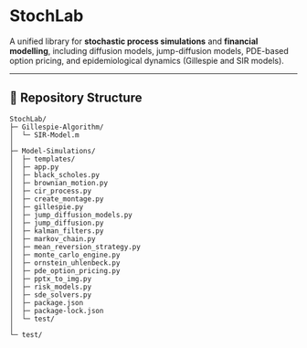 # StochLab

A unified library for **stochastic process simulations** and **financial modelling**, including diffusion models, jump-diffusion models, PDE-based option pricing, and epidemiological dynamics (Gillespie and SIR models).  

---

## 📁 Repository Structure

```text
StochLab/
├─ Gillespie-Algorithm/
│  └─ SIR-Model.m
│
├─ Model-Simulations/
│  ├─ templates/
│  ├─ app.py
│  ├─ black_scholes.py
│  ├─ brownian_motion.py
│  ├─ cir_process.py
│  ├─ create_montage.py
│  ├─ gillespie.py
│  ├─ jump_diffusion_models.py
│  ├─ jump_diffusion.py
│  ├─ kalman_filters.py
│  ├─ markov_chain.py
│  ├─ mean_reversion_strategy.py
│  ├─ monte_carlo_engine.py
│  ├─ ornstein_uhlenbeck.py
│  ├─ pde_option_pricing.py
│  ├─ pptx_to_img.py
│  ├─ risk_models.py
│  ├─ sde_solvers.py
│  ├─ package.json
│  ├─ package-lock.json
│  └─ test/
│
└─ test/
